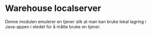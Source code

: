 # Warehouse localserver

Denne modulen emulerer en tjener slik at man kan bruke lokal lagring i Java-appen i stedet for å måtte bruke en tjener.
